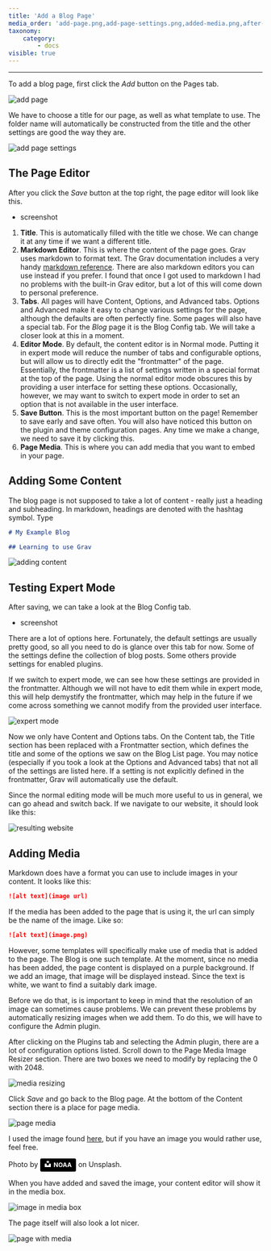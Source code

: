 ```yaml
---
title: 'Add a Blog Page'
media_order: 'add-page.png,add-page-settings.png,added-media.png,after-adding-media.png,blog-list-config.png,blog-page-content.png,expert-mode.png,media-resizing.png,page-media.png,results.png'
taxonomy:
    category:
        - docs
visible: true
---
```


---

To add a blog page, first click the _Add_ button on the Pages tab.

![add page](add-page.png)

We have to choose a title for our page, as well as what template to use. The folder name will automatically be constructed from the title and the other settings are good the way they are.

![add page settings](add-page-settings.png)

## The Page Editor

After you click the _Save_ button at the top right, the page editor will look like this.

- screenshot

1. **Title**. This is automatically filled with the title we chose. We can change it at any time if we want a different title.
2. **Markdown Editor**. This is where the content of the page goes. Grav uses markdown to format text. The Grav documentation includes a very handy [markdown reference](https://learn.getgrav.org/16/content/markdown). There are also markdown editors you can use instead if you prefer. I found that once I got used to markdown I had no problems with the built-in Grav editor, but a lot of this will come down to personal preference.
3. **Tabs**. All pages will have Content, Options, and Advanced tabs. Options and Advanced make it easy to change various settings for the page, although the defaults are often perfectly fine. Some pages will also have a special tab. For the _Blog_ page it is the Blog Config tab. We will take a closer look at this in a moment.
4. **Editor Mode**. By default, the content editor is in Normal mode. Putting it in expert mode will reduce the number of tabs and configurable options, but will allow us to directly edit the "frontmatter" of the page. Essentially, the frontmatter is a list of settings written in a special format at the top of the page. Using the normal editor mode obscures this by providing a user interface for setting these options. Occasionally, however, we may want to switch to expert mode in order to set an option that is not available in the user interface.
5. **Save Button**. This is the most important button on the page! Remember to save early and save often. You will also have noticed this button on the plugin and theme configuration pages. Any time we make a change, we need to save it by clicking this.
6. **Page Media**. This is where you can add media that you want to embed in your page.

## Adding Some Content

The blog page is not supposed to take a lot of content - really just a heading and subheading. In markdown, headings are denoted with the hashtag symbol. Type

```md
# My Example Blog

## Learning to use Grav
```

![adding content](blog-page-content.png)

## Testing Expert Mode

After saving, we can take a look at the Blog Config tab.

- screenshot

There are a lot of options here. Fortunately, the default settings are usually pretty good, so all you need to do is glance over this tab for now. Some of the settings define the collection of blog posts. Some others provide settings for enabled plugins.

If we switch to expert mode, we can see how these settings are provided in the frontmatter. Although we will not have to edit them while in expert mode, this will help demystify the frontmatter, which may help in the future if we come across something we cannot modify from the provided user interface.

![expert mode](expert-mode.png)

Now we only have Content and Options tabs. On the Content tab, the Title section has been replaced with a Frontmatter section, which defines the title and some of the options we saw on the Blog List page. You may notice (especially if you took a look at the Options and Advanced tabs) that not all of the settings are listed here. If a setting is not explicitly defined in the frontmatter, Grav will automatically use the default.

Since the normal editing mode will be much more useful to us in general, we can go ahead and switch back. If we navigate to our website, it should look like this:

![resulting website](results.png)

## Adding Media

Markdown does have a format you can use to include images in your content. It looks like this:

```md
![alt text](image url)
```

If the media has been added to the page that is using it, the url can simply be the name of the image. Like so:

```md
![alt text](image.png)
```

However, some templates will specifically make use of media that is added to the page. The Blog is one such template. At the moment, since no media has been added, the page content is displayed on a purple background. If we add an image, that image will be displayed instead. Since the text is white, we want to find a suitably dark image.

Before we do that, is is important to keep in mind that the resolution of an image can sometimes cause problems. We can prevent these problems by automatically resizing images when we add them. To do this, we will have to configure the Admin plugin.

After clicking on the Plugins tab and selecting the Admin plugin, there are a lot of configuration options listed. Scroll down to the Page Media Image Resizer section. There are two boxes we need to modify by replacing the 0 with 2048.

![media resizing](media-resizing.png)

Click _Save_ and go back to the Blog page. At the bottom of the Content section there is a place for page media.

![page media](page-media.png)

I used the image found [here](https://unsplash.com/photos/J4RIaAU8s2o), but if you have an image you would rather use, feel free.

Photo by 
<a style="background-color:black;color:white;text-decoration:none;padding:4px 6px;font-family:-apple-system, BlinkMacSystemFont, &quot;San Francisco&quot;, &quot;Helvetica Neue&quot;, Helvetica, Ubuntu, Roboto, Noto, &quot;Segoe UI&quot;, Arial, sans-serif;font-size:12px;font-weight:bold;line-height:1.2;display:inline-block;border-radius:3px" href="https://unsplash.com/@noaa?utm_medium=referral&amp;utm_campaign=photographer-credit&amp;utm_content=creditBadge" target="_blank" rel="noopener noreferrer" title="Download free do whatever you want high-resolution photos from NOAA"><span style="display:inline-block;padding:2px 3px"><svg xmlns="http://www.w3.org/2000/svg" style="height:12px;width:auto;position:relative;vertical-align:middle;top:-2px;fill:white" viewBox="0 0 32 32"><title>unsplash-logo</title><path d="M10 9V0h12v9H10zm12 5h10v18H0V14h10v9h12v-9z"></path></svg></span><span style="display:inline-block;padding:2px 3px">NOAA</span></a> on Unsplash.

When you have added and saved the image, your content editor will show it in the media box.

![image in media box](added-media.png)

The page itself will also look a lot nicer.

![page with media](after-adding-media.png)